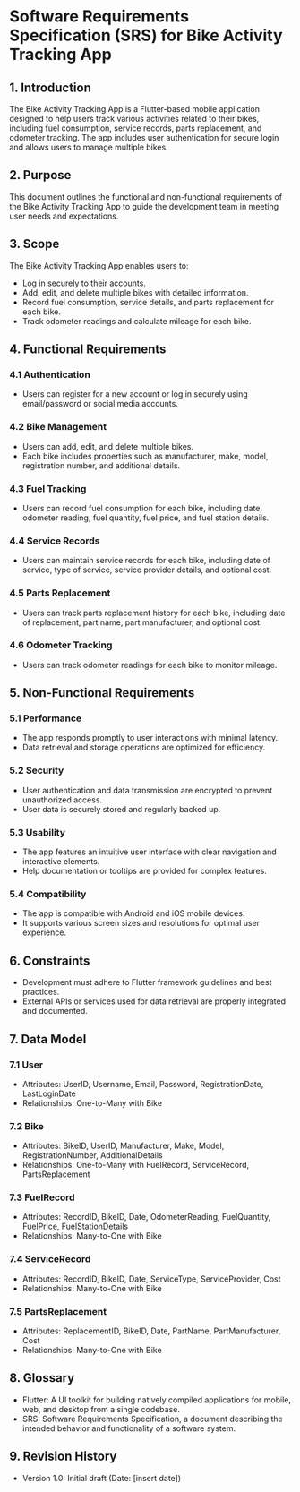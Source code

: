 # Software Requirements Specification (SRS) for Bike Activity Tracking App

## 1. Introduction
The Bike Activity Tracking App is a Flutter-based mobile application designed to help users track various activities related to their bikes, including fuel consumption, service records, parts replacement, and odometer tracking. The app includes user authentication for secure login and allows users to manage multiple bikes.

## 2. Purpose
This document outlines the functional and non-functional requirements of the Bike Activity Tracking App to guide the development team in meeting user needs and expectations.

## 3. Scope
The Bike Activity Tracking App enables users to:
- Log in securely to their accounts.
- Add, edit, and delete multiple bikes with detailed information.
- Record fuel consumption, service details, and parts replacement for each bike.
- Track odometer readings and calculate mileage for each bike.

## 4. Functional Requirements
### 4.1 Authentication
- Users can register for a new account or log in securely using email/password or social media accounts.

### 4.2 Bike Management
- Users can add, edit, and delete multiple bikes.
- Each bike includes properties such as manufacturer, make, model, registration number, and additional details.

### 4.3 Fuel Tracking
- Users can record fuel consumption for each bike, including date, odometer reading, fuel quantity, fuel price, and fuel station details.

### 4.4 Service Records
- Users can maintain service records for each bike, including date of service, type of service, service provider details, and optional cost.

### 4.5 Parts Replacement
- Users can track parts replacement history for each bike, including date of replacement, part name, part manufacturer, and optional cost.

### 4.6 Odometer Tracking
- Users can track odometer readings for each bike to monitor mileage.

## 5. Non-Functional Requirements
### 5.1 Performance
- The app responds promptly to user interactions with minimal latency.
- Data retrieval and storage operations are optimized for efficiency.

### 5.2 Security
- User authentication and data transmission are encrypted to prevent unauthorized access.
- User data is securely stored and regularly backed up.

### 5.3 Usability
- The app features an intuitive user interface with clear navigation and interactive elements.
- Help documentation or tooltips are provided for complex features.

### 5.4 Compatibility
- The app is compatible with Android and iOS mobile devices.
- It supports various screen sizes and resolutions for optimal user experience.

## 6. Constraints
- Development must adhere to Flutter framework guidelines and best practices.
- External APIs or services used for data retrieval are properly integrated and documented.

## 7. Data Model
### 7.1 User
- Attributes: UserID, Username, Email, Password, RegistrationDate, LastLoginDate
- Relationships: One-to-Many with Bike

### 7.2 Bike
- Attributes: BikeID, UserID, Manufacturer, Make, Model, RegistrationNumber, AdditionalDetails
- Relationships: One-to-Many with FuelRecord, ServiceRecord, PartsReplacement

### 7.3 FuelRecord
- Attributes: RecordID, BikeID, Date, OdometerReading, FuelQuantity, FuelPrice, FuelStationDetails
- Relationships: Many-to-One with Bike

### 7.4 ServiceRecord
- Attributes: RecordID, BikeID, Date, ServiceType, ServiceProvider, Cost
- Relationships: Many-to-One with Bike

### 7.5 PartsReplacement
- Attributes: ReplacementID, BikeID, Date, PartName, PartManufacturer, Cost
- Relationships: Many-to-One with Bike

## 8. Glossary
- Flutter: A UI toolkit for building natively compiled applications for mobile, web, and desktop from a single codebase.
- SRS: Software Requirements Specification, a document describing the intended behavior and functionality of a software system.

## 9. Revision History
- Version 1.0: Initial draft (Date: [insert date])
